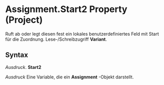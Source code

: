 
# Assignment.Start2 Property (Project)

Ruft ab oder legt diesen fest ein lokales benutzerdefiniertes Feld mit Start für die Zuordnung. Lese-/Schreibzugriff  **Variant**.


## Syntax

 _Ausdruck_. **Start2**

 _Ausdruck_ Eine Variable, die ein **Assignment** -Objekt darstellt.

